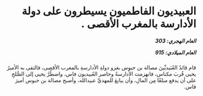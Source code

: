 <h1 dir="rtl">العبيديون الفاطميون يسيطرون على دولة الأدارسة بالمغرب الأقصى .</h1>

<h5 dir="rtl">العام الهجري:  303

العام الميلادي: 915

</h5>

<p dir="rtl">قام قائدُ العُبَيديِّينَ مصالة بن حبوس بغزو دولةِ الأدارسةِ بالمغرب الأقصى، فالتقى به الأميرُ يحيى قُربَ مكناس، فانهزمت الأدارسةُ وحاصر العُبيديون فاس، واضطُرَّ يحيى إلى الصُّلحِ على أن يدفع مبلغًا مِن المالِ، وأن يبايعَ للمهديِّ عبيدالله، وأصبح مصالة بن حبوس أميرَ فاس.</p></br>
